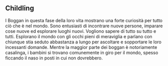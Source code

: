 ## Childling
I Boggan in questa fase della loro vita mostrano una forte curiosità per tutto ciò che è nel mondo. Sono entusiasti di incontrare nuove persone, imparare cose nuove ed esplorare luoghi nuovi. Vogliono sapere di tutto su tutto e tutti. Esplorano il mondo con gli occhi pieni di meraviglia e parlano con chiunque stia seduto abbastanza a lungo per ascoltare e sopportare le loro incessanti domande. Mentre la maggior parte dei boggan è notoriamente casalinga, i bambini si trovano comunemente in giro per il mondo, spesso ficcando il naso in posti in cui non dovrebbero.